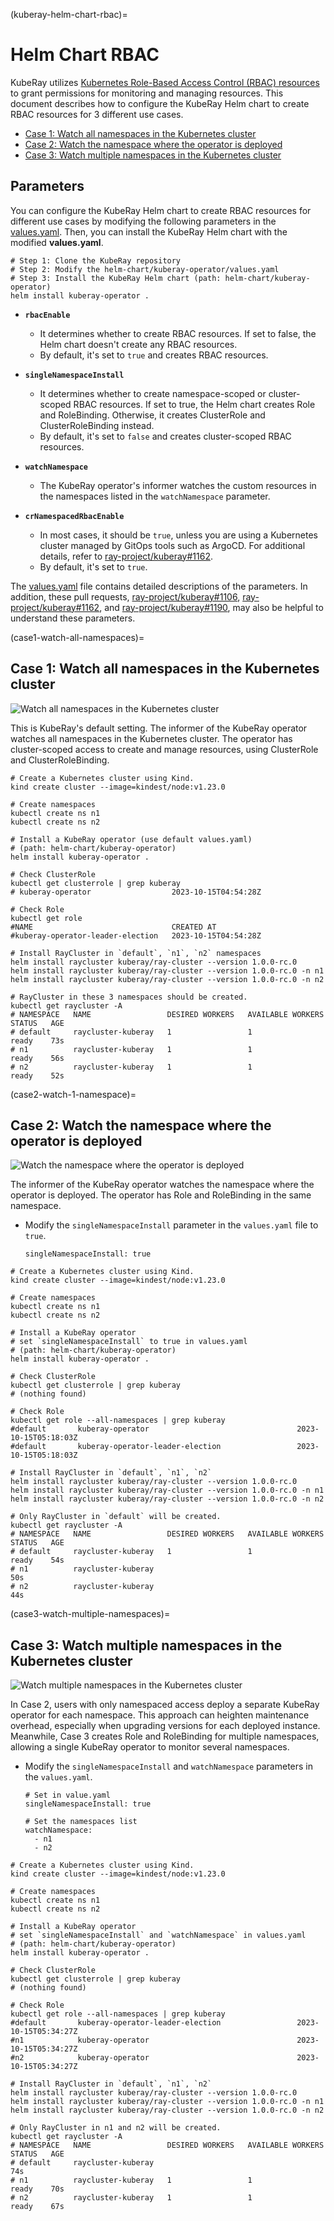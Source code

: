 (kuberay-helm-chart-rbac)=

# Helm Chart RBAC

KubeRay utilizes [Kubernetes Role-Based Access Control (RBAC) resources](https://kubernetes.io/docs/reference/access-authn-authz/rbac/) to grant permissions for monitoring and managing resources.
This document describes how to configure the KubeRay Helm chart to create RBAC resources for 3 different use cases.

* [Case 1: Watch all namespaces in the Kubernetes cluster](case1-watch-all-namespaces)
* [Case 2: Watch the namespace where the operator is deployed](case2-watch-1-namespace)
* [Case 3: Watch multiple namespaces in the Kubernetes cluster](case3-watch-multiple-namespaces)

## Parameters

You can configure the KubeRay Helm chart to create RBAC resources for different use cases by modifying the following parameters in the [values.yaml](https://github.com/ray-project/kuberay/blob/master/helm-chart/kuberay-operator/values.yaml).
Then, you can install the KubeRay Helm chart with the modified **values.yaml**.

```shell
# Step 1: Clone the KubeRay repository
# Step 2: Modify the helm-chart/kuberay-operator/values.yaml
# Step 3: Install the KubeRay Helm chart (path: helm-chart/kuberay-operator)
helm install kuberay-operator .
```

* **`rbacEnable`**
  * It determines whether to create RBAC resources. If set to false, the Helm chart doesn't create any RBAC resources.
  * By default, it's set to `true` and creates RBAC resources.

* **`singleNamespaceInstall`**
  * It determines whether to create namespace-scoped or cluster-scoped RBAC resources. If set to true, the Helm chart creates Role and RoleBinding. Otherwise, it creates ClusterRole and ClusterRoleBinding instead.
  * By default, it's set to `false` and creates cluster-scoped RBAC resources.

* **`watchNamespace`**
  * The KubeRay operator's informer watches the custom resources in the namespaces listed in the `watchNamespace` parameter.

* **`crNamespacedRbacEnable`**
  * In most cases, it should be `true`, unless you are using a Kubernetes cluster managed by GitOps tools such as ArgoCD. For additional details, refer to [ray-project/kuberay#1162](https://github.com/ray-project/kuberay/pull/1162).
  * By default, it's set to `true`.

The [values.yaml](https://github.com/ray-project/kuberay/blob/master/helm-chart/kuberay-operator/values.yaml) file contains detailed descriptions of the parameters.
In addition, these pull requests, [ray-project/kuberay#1106](https://github.com/ray-project/kuberay/pull/1106), [ray-project/kuberay#1162](https://github.com/ray-project/kuberay/pull/1162), and [ray-project/kuberay#1190](https://github.com/ray-project/kuberay/pull/1190), may also be helpful to understand these parameters.

(case1-watch-all-namespaces)=
## Case 1: Watch all namespaces in the Kubernetes cluster

![Watch all namespaces in the Kubernetes cluster](../images/rbac-clusterrole.svg)

This is KubeRay's default setting.
The informer of the KubeRay operator watches all namespaces in the Kubernetes cluster.
The operator has cluster-scoped access to create and manage resources, using ClusterRole and ClusterRoleBinding.

```shell
# Create a Kubernetes cluster using Kind.
kind create cluster --image=kindest/node:v1.23.0

# Create namespaces
kubectl create ns n1
kubectl create ns n2

# Install a KubeRay operator (use default values.yaml)
# (path: helm-chart/kuberay-operator)
helm install kuberay-operator .

# Check ClusterRole
kubectl get clusterrole | grep kuberay
# kuberay-operator                  2023-10-15T04:54:28Z

# Check Role 
kubectl get role
#NAME                               CREATED AT
#kuberay-operator-leader-election   2023-10-15T04:54:28Z

# Install RayCluster in `default`, `n1`, `n2` namespaces
helm install raycluster kuberay/ray-cluster --version 1.0.0-rc.0
helm install raycluster kuberay/ray-cluster --version 1.0.0-rc.0 -n n1
helm install raycluster kuberay/ray-cluster --version 1.0.0-rc.0 -n n2

# RayCluster in these 3 namespaces should be created.
kubectl get raycluster -A
# NAMESPACE   NAME                 DESIRED WORKERS   AVAILABLE WORKERS   STATUS   AGE
# default     raycluster-kuberay   1                 1                   ready    73s
# n1          raycluster-kuberay   1                 1                   ready    56s
# n2          raycluster-kuberay   1                 1                   ready    52s
```

(case2-watch-1-namespace)=
## Case 2: Watch the namespace where the operator is deployed

![Watch the namespace where the operator is deployed](../images/rbac-role-one-namespace.svg)

The informer of the KubeRay operator watches the namespace where the operator is deployed.
The operator has Role and RoleBinding in the same namespace.

* Modify the `singleNamespaceInstall` parameter in the `values.yaml` file to `true`.
  ```shell
  singleNamespaceInstall: true
  ```

```shell
# Create a Kubernetes cluster using Kind.
kind create cluster --image=kindest/node:v1.23.0

# Create namespaces
kubectl create ns n1
kubectl create ns n2

# Install a KubeRay operator 
# set `singleNamespaceInstall` to true in values.yaml
# (path: helm-chart/kuberay-operator)
helm install kuberay-operator .

# Check ClusterRole
kubectl get clusterrole | grep kuberay
# (nothing found)

# Check Role
kubectl get role --all-namespaces | grep kuberay
#default       kuberay-operator                                 2023-10-15T05:18:03Z
#default       kuberay-operator-leader-election                 2023-10-15T05:18:03Z

# Install RayCluster in `default`, `n1`, `n2`
helm install raycluster kuberay/ray-cluster --version 1.0.0-rc.0
helm install raycluster kuberay/ray-cluster --version 1.0.0-rc.0 -n n1
helm install raycluster kuberay/ray-cluster --version 1.0.0-rc.0 -n n2

# Only RayCluster in `default` will be created.
kubectl get raycluster -A
# NAMESPACE   NAME                 DESIRED WORKERS   AVAILABLE WORKERS   STATUS   AGE
# default     raycluster-kuberay   1                 1                   ready    54s
# n1          raycluster-kuberay                                                  50s
# n2          raycluster-kuberay                                                  44s
```

(case3-watch-multiple-namespaces)=
## Case 3: Watch multiple namespaces in the Kubernetes cluster

![Watch multiple namespaces in the Kubernetes cluster](../images/rbac-role-multi-namespaces.svg)

In Case 2, users with only namespaced access deploy a separate KubeRay operator for each namespace.
This approach can heighten maintenance overhead, especially when upgrading versions for each deployed instance.
Meanwhile, Case 3 creates Role and RoleBinding for multiple namespaces, allowing a single KubeRay operator to monitor several namespaces.

* Modify the `singleNamespaceInstall` and `watchNamespace` parameters in the `values.yaml`.
  ```shell
  # Set in value.yaml
  singleNamespaceInstall: true

  # Set the namespaces list
  watchNamespace:
    - n1
    - n2
  ```

```shell
# Create a Kubernetes cluster using Kind.
kind create cluster --image=kindest/node:v1.23.0

# Create namespaces
kubectl create ns n1
kubectl create ns n2

# Install a KubeRay operator 
# set `singleNamespaceInstall` and `watchNamespace` in values.yaml
# (path: helm-chart/kuberay-operator)
helm install kuberay-operator .

# Check ClusterRole
kubectl get clusterrole | grep kuberay
# (nothing found)

# Check Role
kubectl get role --all-namespaces | grep kuberay
#default       kuberay-operator-leader-election                 2023-10-15T05:34:27Z
#n1            kuberay-operator                                 2023-10-15T05:34:27Z
#n2            kuberay-operator                                 2023-10-15T05:34:27Z

# Install RayCluster in `default`, `n1`, `n2`
helm install raycluster kuberay/ray-cluster --version 1.0.0-rc.0
helm install raycluster kuberay/ray-cluster --version 1.0.0-rc.0 -n n1
helm install raycluster kuberay/ray-cluster --version 1.0.0-rc.0 -n n2

# Only RayCluster in n1 and n2 will be created.
kubectl get raycluster -A
# NAMESPACE   NAME                 DESIRED WORKERS   AVAILABLE WORKERS   STATUS   AGE
# default     raycluster-kuberay                                                  74s
# n1          raycluster-kuberay   1                 1                   ready    70s
# n2          raycluster-kuberay   1                 1                   ready    67s
```
